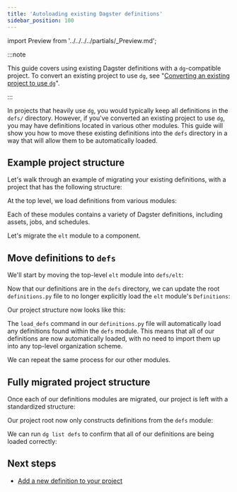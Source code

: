 ```yaml
---
title: 'Autoloading existing Dagster definitions'
sidebar_position: 100
---
```


import Preview from '../../../../partials/\_Preview.md';

<Preview />

:::note

This guide covers using existing Dagster definitions with a `dg`-compatible project. To convert an existing project to use `dg`, see "[Converting an existing project to use `dg`](/guides/labs/dg/incrementally-adopting-dg/migrating-project)".

:::

In projects that heavily use `dg`, you would typically keep all definitions in the `defs/` directory. However, if you've converted an existing project to use `dg`, you may have definitions located in various other modules. This guide will show you how to move these existing definitions into the `defs` directory in a way that will allow them to be automatically loaded.

## Example project structure

Let's walk through an example of migrating your existing definitions, with a project that has the following structure:

<CliInvocationExample path="docs_beta_snippets/docs_beta_snippets/guides/dg/migrating-definitions/1-tree.txt"  />

At the top level, we load definitions from various modules:

<CodeExample path="docs_beta_snippets/docs_beta_snippets/guides/dg/migrating-definitions/2-definitions-before.py" title="my_existing_project/definitions.py" />

Each of these modules contains a variety of Dagster definitions, including assets, jobs, and schedules.

Let's migrate the `elt` module to a component.

## Move definitions to `defs`

We'll start by moving the top-level `elt` module into `defs/elt`:

<CliInvocationExample path="docs_beta_snippets/docs_beta_snippets/guides/dg/migrating-definitions/3-mv.txt" />

Now that our definitions are in the `defs` directory, we can update the root `definitions.py` file to no longer explicitly load the `elt` module's `Definitions`:

<CodeExample path="docs_beta_snippets/docs_beta_snippets/guides/dg/migrating-definitions/4-definitions-after.py" title="my_existing_project/definitions.py" />

Our project structure now looks like this:

<CliInvocationExample path="docs_beta_snippets/docs_beta_snippets/guides/dg/migrating-definitions/5-tree-after.txt" />

The `load_defs` command in our `definitions.py` file will automatically load any definitions found within the `defs` module. This means that all of our definitions are now automatically loaded, with no need to import them up into any top-level organization scheme.

We can repeat the same process for our other modules.

## Fully migrated project structure

Once each of our definitions modules are migrated, our project is left with a standardized structure:

<CliInvocationExample path="docs_beta_snippets/docs_beta_snippets/guides/dg/migrating-definitions/6-tree-after-all.txt" />

Our project root now only constructs definitions from the `defs` module:

<CodeExample path="docs_beta_snippets/docs_beta_snippets/guides/dg/migrating-definitions/7-definitions-after-all.py" title="my_existing_project/definitions.py" />

We can run `dg list defs` to confirm that all of our definitions are being loaded correctly:

<CodeExample path="docs_beta_snippets/docs_beta_snippets/guides/dg/migrating-definitions/8-list-defs-after-all.txt" title="my_existing_project/definitions.py" />

## Next steps

- [Add a new definition to your project](/guides/labs/dg/dagster-definitions)

